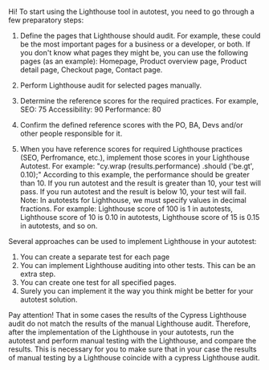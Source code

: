 Hi!
To start using the Lighthouse tool in autotest, you need to go through a few preparatory steps:

1. Define the pages that Lighthouse should audit. For example, these could be the most important pages for a business or a developer, or both. If you don't know what pages they might be, you can use the following pages (as an example): Homepage, Product overview page, Product detail page, Checkout page, Contact page.

2. Perform Lighthouse audit for selected pages manually.

3. Determine the reference scores for the required practices. For example,
   SEO: 75
   Accessibility: 90
   Performance: 80

4. Confirm the defined reference scores with the PO, BA, Devs and/or other people responsible for it.

5. When you have reference scores for required Lighthouse practices (SEO, Perfromance, etc.), implement those scores in your Lighthouse Autotest. For example:
   "cy.wrap (results.performance) .should ('be.gt', 0.10);"
   According to this example, the performance should be greater than 10. If you run autotest and the result is greater than 10, your test will pass. If you run autotest and the result is below 10, your test will fail.
   Note: In autotests for Lighthouse, we must specify values in decimal fractions. For example: Lighthouse score of 100 is 1 in autotests, Lighthouse score of 10 is 0.10 in autotests, Lighthouse score of 15 is 0.15 in autotests, and so on.

Several approaches can be used to implement Lighthouse in your autotest:

1. You can create a separate test for each page
2. You can implement Lighthouse auditing into other tests. This can be an extra step.
3. You can create one test for all specified pages.
4. Surely you can implement it the way you think might be better for your autotest solution.

Pay attention! That in some cases the results of the Cypress Lighthouse audit do not match the results of the manual Lighthouse audit. Therefore, after the implementation of the Lighthouse in your autotests, run the autotest and perform manual testing with the Lighthouse, and compare the results. This is necessary for you to make sure that in your case the results of manual testing by a Lighthouse coincide with a cypress Lighthouse audit.

